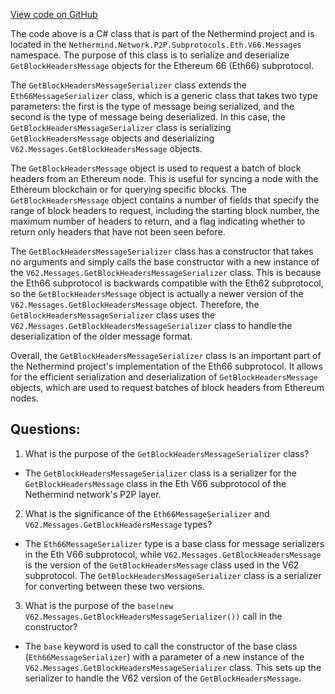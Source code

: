 [View code on GitHub](https://github.com/NethermindEth/nethermind/src/Nethermind/Nethermind.Network/P2P/Subprotocols/Eth/V66/Messages/GetBlockHeadersMessageSerializer.cs)

The code above is a C# class that is part of the Nethermind project and is located in the `Nethermind.Network.P2P.Subprotocols.Eth.V66.Messages` namespace. The purpose of this class is to serialize and deserialize `GetBlockHeadersMessage` objects for the Ethereum 66 (Eth66) subprotocol. 

The `GetBlockHeadersMessageSerializer` class extends the `Eth66MessageSerializer` class, which is a generic class that takes two type parameters: the first is the type of message being serialized, and the second is the type of message being deserialized. In this case, the `GetBlockHeadersMessageSerializer` class is serializing `GetBlockHeadersMessage` objects and deserializing `V62.Messages.GetBlockHeadersMessage` objects. 

The `GetBlockHeadersMessage` object is used to request a batch of block headers from an Ethereum node. This is useful for syncing a node with the Ethereum blockchain or for querying specific blocks. The `GetBlockHeadersMessage` object contains a number of fields that specify the range of block headers to request, including the starting block number, the maximum number of headers to return, and a flag indicating whether to return only headers that have not been seen before. 

The `GetBlockHeadersMessageSerializer` class has a constructor that takes no arguments and simply calls the base constructor with a new instance of the `V62.Messages.GetBlockHeadersMessageSerializer` class. This is because the Eth66 subprotocol is backwards compatible with the Eth62 subprotocol, so the `GetBlockHeadersMessage` object is actually a newer version of the `V62.Messages.GetBlockHeadersMessage` object. Therefore, the `GetBlockHeadersMessageSerializer` class uses the `V62.Messages.GetBlockHeadersMessageSerializer` class to handle the deserialization of the older message format. 

Overall, the `GetBlockHeadersMessageSerializer` class is an important part of the Nethermind project's implementation of the Eth66 subprotocol. It allows for the efficient serialization and deserialization of `GetBlockHeadersMessage` objects, which are used to request batches of block headers from Ethereum nodes.
## Questions: 
 1. What is the purpose of the `GetBlockHeadersMessageSerializer` class?
- The `GetBlockHeadersMessageSerializer` class is a serializer for the `GetBlockHeadersMessage` class in the Eth V66 subprotocol of the Nethermind network's P2P layer.

2. What is the significance of the `Eth66MessageSerializer` and `V62.Messages.GetBlockHeadersMessage` types?
- The `Eth66MessageSerializer` type is a base class for message serializers in the Eth V66 subprotocol, while `V62.Messages.GetBlockHeadersMessage` is the version of the `GetBlockHeadersMessage` class used in the V62 subprotocol. The `GetBlockHeadersMessageSerializer` class is a serializer for converting between these two versions.

3. What is the purpose of the `base(new V62.Messages.GetBlockHeadersMessageSerializer())` call in the constructor?
- The `base` keyword is used to call the constructor of the base class (`Eth66MessageSerializer`) with a parameter of a new instance of the `V62.Messages.GetBlockHeadersMessageSerializer` class. This sets up the serializer to handle the V62 version of the `GetBlockHeadersMessage`.